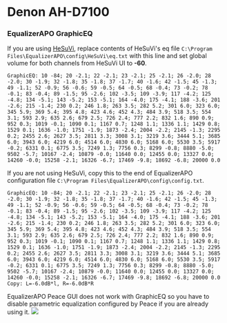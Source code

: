 # Denon AH-D7100
### EqualizerAPO GraphicEQ
If you are using [HeSuVi](https://sourceforge.net/projects/hesuvi/), replace contents of HeSuVi's eq file `C:\Program Files\EqualizerAPO\config\HeSuVi\eq.txt` with this line and set global volume for both channels from HeSuVi UI to **-60**.
```
GraphicEQ: 10 -84; 20 -2.1; 22 -2.1; 23 -2.1; 25 -2.1; 26 -2.0; 28 -2.0; 30 -1.9; 32 -1.8; 35 -1.8; 37 -1.7; 40 -1.6; 42 -1.5; 45 -1.3; 49 -1.1; 52 -0.9; 56 -0.6; 59 -0.5; 64 -0.5; 68 -0.4; 73 -0.2; 78 -0.1; 83 -0.4; 89 -1.5; 95 -2.6; 102 -3.5; 109 -3.9; 117 -4.2; 125 -4.8; 134 -5.1; 143 -5.2; 153 -5.1; 164 -4.0; 175 -4.1; 188 -3.6; 201 -2.6; 215 -1.4; 230 0.2; 246 1.8; 263 3.5; 282 5.2; 301 6.0; 323 6.0; 345 5.9; 369 5.4; 395 4.8; 423 4.6; 452 4.3; 484 3.9; 518 3.5; 554 3.1; 593 2.9; 635 2.6; 679 2.5; 726 2.4; 777 2.2; 832 1.6; 890 0.9; 952 0.3; 1019 -0.1; 1090 0.1; 1167 0.7; 1248 1.1; 1336 1.1; 1429 0.8; 1529 0.1; 1636 -1.0; 1751 -1.9; 1873 -2.4; 2004 -2.2; 2145 -1.3; 2295 0.2; 2455 2.6; 2627 3.5; 2811 3.3; 3008 3.1; 3219 3.6; 3444 5.1; 3685 6.0; 3943 6.0; 4219 6.0; 4514 6.0; 4830 6.0; 5168 6.0; 5530 3.5; 5917 -0.2; 6331 0.1; 6775 3.5; 7249 1.3; 7756 0.3; 8299 -0.8; 8880 -5.0; 9502 -5.7; 10167 -2.4; 10879 -0.0; 11640 0.0; 12455 0.0; 13327 0.0; 14260 -0.0; 15258 -2.1; 16326 -6.7; 17469 -9.8; 18692 -6.8; 20000 0.0
```
If you are not using HeSuVi, copy this to the end of EqualizerAPO configuration file `C:\Program Files\EqualizerAPO\config\config.txt`.
```
GraphicEQ: 10 -84; 20 -2.1; 22 -2.1; 23 -2.1; 25 -2.1; 26 -2.0; 28 -2.0; 30 -1.9; 32 -1.8; 35 -1.8; 37 -1.7; 40 -1.6; 42 -1.5; 45 -1.3; 49 -1.1; 52 -0.9; 56 -0.6; 59 -0.5; 64 -0.5; 68 -0.4; 73 -0.2; 78 -0.1; 83 -0.4; 89 -1.5; 95 -2.6; 102 -3.5; 109 -3.9; 117 -4.2; 125 -4.8; 134 -5.1; 143 -5.2; 153 -5.1; 164 -4.0; 175 -4.1; 188 -3.6; 201 -2.6; 215 -1.4; 230 0.2; 246 1.8; 263 3.5; 282 5.2; 301 6.0; 323 6.0; 345 5.9; 369 5.4; 395 4.8; 423 4.6; 452 4.3; 484 3.9; 518 3.5; 554 3.1; 593 2.9; 635 2.6; 679 2.5; 726 2.4; 777 2.2; 832 1.6; 890 0.9; 952 0.3; 1019 -0.1; 1090 0.1; 1167 0.7; 1248 1.1; 1336 1.1; 1429 0.8; 1529 0.1; 1636 -1.0; 1751 -1.9; 1873 -2.4; 2004 -2.2; 2145 -1.3; 2295 0.2; 2455 2.6; 2627 3.5; 2811 3.3; 3008 3.1; 3219 3.6; 3444 5.1; 3685 6.0; 3943 6.0; 4219 6.0; 4514 6.0; 4830 6.0; 5168 6.0; 5530 3.5; 5917 -0.2; 6331 0.1; 6775 3.5; 7249 1.3; 7756 0.3; 8299 -0.8; 8880 -5.0; 9502 -5.7; 10167 -2.4; 10879 -0.0; 11640 0.0; 12455 0.0; 13327 0.0; 14260 -0.0; 15258 -2.1; 16326 -6.7; 17469 -9.8; 18692 -6.8; 20000 0.0
Copy: L=-6.0dB*l, R=-6.0dB*R
```
EqualizerAPO Peace GUI does not work with GraphicEQ so you have to disable parametric equalization configured by Peace if you are already using it.
![](https://raw.githubusercontent.com/jaakkopasanen/AutoEq/master/results/Sonoma%20Model%20One/innerfidelity/onear/Denon%20AH-D7100/Denon%20AH-D7100.png)
